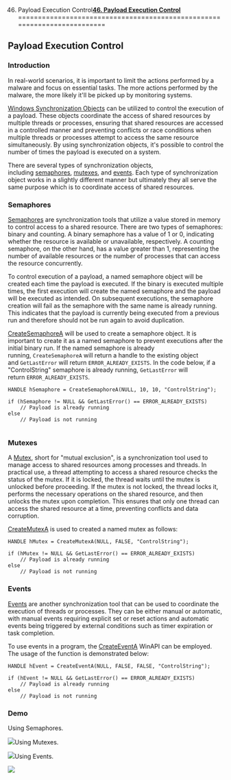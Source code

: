 46. Payload Execution Control[**46. Payload Execution Control**](https://maldevacademy.com/modules/46)
=========================================================================

**Payload Execution Control**
-----------------------------

### **Introduction**

In real-world scenarios, it is important to limit the actions performed by a malware and focus on essential tasks. The more actions performed by the malware, the more likely it'll be picked up by monitoring systems.

[Windows Synchronization Objects](https://learn.microsoft.com/en-us/windows/win32/sync/synchronization-objects) can be utilized to control the execution of a payload. These objects coordinate the access of shared resources by multiple threads or processes, ensuring that shared resources are accessed in a controlled manner and preventing conflicts or race conditions when multiple threads or processes attempt to access the same resource simultaneously. By using synchronization objects, it's possible to control the number of times the payload is executed on a system.

There are several types of synchronization objects, including [semaphores](https://learn.microsoft.com/en-us/windows/win32/sync/semaphore-objects), [mutexes](https://learn.microsoft.com/en-us/windows/win32/sync/mutex-objects), and [events](https://learn.microsoft.com/en-us/windows/win32/sync/event-objects). Each type of synchronization object works in a slightly different manner but ultimately they all serve the same purpose which is to coordinate access of shared resources.

### **Semaphores**

[Semaphores](https://learn.microsoft.com/en-us/windows/win32/sync/semaphore-objects) are synchronization tools that utilize a value stored in memory to control access to a shared resource. There are two types of semaphores: binary and counting. A binary semaphore has a value of 1 or 0, indicating whether the resource is available or unavailable, respectively. A counting semaphore, on the other hand, has a value greater than 1, representing the number of available resources or the number of processes that can access the resource concurrently.

To control execution of a payload, a named semaphore object will be created each time the payload is executed. If the binary is executed multiple times, the first execution will create the named semaphore and the payload will be executed as intended. On subsequent executions, the semaphore creation will fail as the semaphore with the same name is already running. This indicates that the payload is currently being executed from a previous run and therefore should not be run again to avoid duplication.

[CreateSemaphoreA](https://learn.microsoft.com/en-us/windows/win32/api/winbase/nf-winbase-createsemaphorea) will be used to create a semaphore object. It is important to create it as a named semaphore to prevent executions after the initial binary run. If the named semaphore is already running, `CreateSemaphoreA` will return a handle to the existing object and `GetLastError` will return `ERROR_ALREADY_EXISTS`. In the code below, if a "ControlString" semaphore is already running, `GetLastError` will return `ERROR_ALREADY_EXISTS`.


```
HANDLE hSemaphore = CreateSemaphoreA(NULL, 10, 10, "ControlString");

if (hSemaphore != NULL && GetLastError() == ERROR_ALREADY_EXISTS)
	// Payload is already running
else
	// Payload is not running


```
### **Mutexes**

A [Mutex](https://learn.microsoft.com/en-us/windows/win32/sync/mutex-objects), short for "mutual exclusion", is a synchronization tool used to manage access to shared resources among processes and threads. In practical use, a thread attempting to access a shared resource checks the status of the mutex. If it is locked, the thread waits until the mutex is unlocked before proceeding. If the mutex is not locked, the thread locks it, performs the necessary operations on the shared resource, and then unlocks the mutex upon completion. This ensures that only one thread can access the shared resource at a time, preventing conflicts and data corruption.

[CreateMutexA](https://learn.microsoft.com/en-us/windows/win32/api/synchapi/nf-synchapi-createmutexa) is used to created a named mutex as follows:


```
HANDLE hMutex = CreateMutexA(NULL, FALSE, "ControlString");

if (hMutex != NULL && GetLastError() == ERROR_ALREADY_EXISTS)
	// Payload is already running
else
	// Payload is not running

```
### **Events**

[Events](https://learn.microsoft.com/en-us/windows/win32/sync/event-objects) are another synchronization tool that can be used to coordinate the execution of threads or processes. They can be either manual or automatic, with manual events requiring explicit set or reset actions and automatic events being triggered by external conditions such as timer expiration or task completion.

To use events in a program, the [CreateEventA](https://learn.microsoft.com/en-us/windows/win32/api/synchapi/nf-synchapi-createeventa) WinAPI can be employed. The usage of the function is demonstrated below:


```
HANDLE hEvent = CreateEventA(NULL, FALSE, FALSE, "ControlString");

if (hEvent != NULL && GetLastError() == ERROR_ALREADY_EXISTS)
	// Payload is already running
else
	// Payload is not running

```
### **Demo**

Using Semaphores.

[![](46%20Payload%20Execution%20Control%20169c1c943aed40e096a42d7b9761c466/control-109459156-0c97cf3a-c176-46da-bd31-afb2d2161b9f.png)](46%20Payload%20Execution%20Control%20169c1c943aed40e096a42d7b9761c466/control-109459156-0c97cf3a-c176-46da-bd31-afb2d2161b9f.png)Using Mutexes.

[![](46%20Payload%20Execution%20Control%20169c1c943aed40e096a42d7b9761c466/control-209459157-cda5268b-bd34-47ed-874b-a799e0680fb8.png)](46%20Payload%20Execution%20Control%20169c1c943aed40e096a42d7b9761c466/control-209459157-cda5268b-bd34-47ed-874b-a799e0680fb8.png)Using Events.

[![](46%20Payload%20Execution%20Control%20169c1c943aed40e096a42d7b9761c466/control-309459160-66750edb-600a-4fef-a1f2-ef2deec92d5e.png)](46%20Payload%20Execution%20Control%20169c1c943aed40e096a42d7b9761c466/control-309459160-66750edb-600a-4fef-a1f2-ef2deec92d5e.png)


